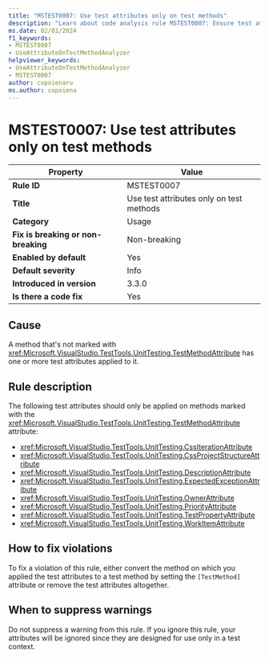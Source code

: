 ```yaml
---
title: "MSTEST0007: Use test attributes only on test methods"
description: "Learn about code analysis rule MSTEST0007: Ensure test attributes are set only on methods marked with the `TestMethod` attribute"
ms.date: 02/01/2024
f1_keywords:
- MSTEST0007
- UseAttributeOnTestMethodAnalyzer
helpviewer_keywords:
- UseAttributeOnTestMethodAnalyzer
- MSTEST0007
author: cvpoienaru
ms.author: copoiena
---
```

# MSTEST0007: Use test attributes only on test methods

| Property                            | Value                                    |
|-------------------------------------|------------------------------------------|
| **Rule ID**                         | MSTEST0007                               |
| **Title**                           | Use test attributes only on test methods |
| **Category**                        | Usage                                    |
| **Fix is breaking or non-breaking** | Non-breaking                             |
| **Enabled by default**              | Yes                                      |
| **Default severity**                | Info                                     |
| **Introduced in version**           | 3.3.0                                    |
| **Is there a code fix**             | Yes                                      |

## Cause

A method that's not marked with <xref:Microsoft.VisualStudio.TestTools.UnitTesting.TestMethodAttribute> has one or more test attributes applied to it.

## Rule description

The following test attributes should only be applied on methods marked with the <xref:Microsoft.VisualStudio.TestTools.UnitTesting.TestMethodAttribute> attribute:

- <xref:Microsoft.VisualStudio.TestTools.UnitTesting.CssIterationAttribute>
- <xref:Microsoft.VisualStudio.TestTools.UnitTesting.CssProjectStructureAttribute>
- <xref:Microsoft.VisualStudio.TestTools.UnitTesting.DescriptionAttribute>
- <xref:Microsoft.VisualStudio.TestTools.UnitTesting.ExpectedExceptionAttribute>
- <xref:Microsoft.VisualStudio.TestTools.UnitTesting.OwnerAttribute>
- <xref:Microsoft.VisualStudio.TestTools.UnitTesting.PriorityAttribute>
- <xref:Microsoft.VisualStudio.TestTools.UnitTesting.TestPropertyAttribute>
- <xref:Microsoft.VisualStudio.TestTools.UnitTesting.WorkItemAttribute>

## How to fix violations

To fix a violation of this rule, either convert the method on which you applied the test attributes to a test method by setting the `[TestMethod]` attribute or remove the test attributes altogether.

## When to suppress warnings

Do not suppress a warning from this rule. If you ignore this rule, your attributes will be ignored since they are designed for use only in a test context.
